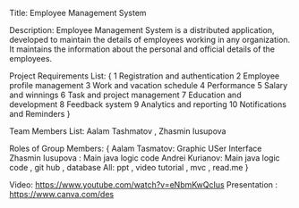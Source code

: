Title: Employee Management System

Description: Employee Management System is a distributed application, developed to maintain the details of employees working in any organization. It maintains the information about the personal and official details of the employees.

Project Requirements List: {
    1 Registration and authentication
    2 Employee profile management
    3 Work and vacation schedule
    4 Performance
    5 Salary and winnings
    6 Task and project management
    7 Education and development
    8 Feedback system
    9 Analytics and reporting
    10 Notifications and Reminders
}

Team Members List: Aalam Tashmatov , Zhasmin Iusupova 

Roles of Group Members: {
    Aalam Tasmatov: Graphic USer Interface 
    Zhasmin Iusupova : Main java logic code
    Andrei Kurianov: Main java logic code , git hub , database
    All: ppt , video tutorial , mvc , read.me } 

Video: https://www.youtube.com/watch?v=eNbmKwQcIus
Presentation : https://www.canva.com/des

